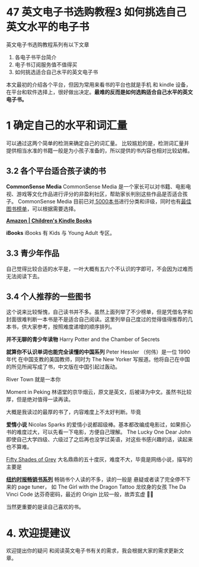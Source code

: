# 47 英文电子书选购教程3 如何挑选自己英文水平的电子书 

英文电子书选购教程系列有以下文章
1. 各电子书平台简介
2. 电子书订阅服务值不值得买
3. 如何挑选适合自己水平的英文电子书

<!-- more -->

本文最初的介绍各个平台，但因为常用来看书的平台也就是手机 和 kindle 设备，在平台和软件选择上，很好做出决定。**最难的反而是如何选购适合自己水平的英文电子书。**

# 1 确定自己的水平和词汇量

可以通过这两个简单的检测来确定自己的词汇量。
比较尴尬的是，检测词汇量并提供相当水准的书籍一般是为小孩子准备的，所以提供的书内容也相对比较幼稚。

## 3.2 各个平台适合孩子读的书
**CommonSense Media**
CommonSense Media 是一个家长可以对书籍、电影电视、游戏等文化作品进行评分的非盈利社区，帮助家长判别这些作品是否适合孩子。
CommonSense Media  目前已对[ 5000本书](https://www.commonsensemedia.org/book-reviews)进行分类和评级，同时也有[最佳图书榜单](https://www.commonsensemedia.org/book-lists)，可以根据需要选择。

**[Amazon | Children's Kindle Books](https://www.amazon.com/Childrens-Kindle-eBooks/b?ie=UTF8&node=155009011)**

**iBooks**
iBooks 有 Kids 与 Young Adult 专区。

## 3.3 青少年作品
自己觉得比较合适的水平是，一叶大概有五六个不认识的字即可，不会因为过难而无法阅读下去。

## 3.4 个人推荐的一些图书

这个说来比较惭愧，自己读书并不多。虽然上面列举了不少榜单，但是凭借名字和封面很难判断一本书是不是适合自己阅读。这里列举自己度过的觉得值得推荐的几本书，供大家参考，按照难度递增的顺序排列。

**并不无聊的青少年读物**
Harry Potter and the Chamber of Secrets





**就算你不认识单词也能完全读懂的中国系列**
Peter Hessler （何伟）是一位 1990年代 在中国支教的美国教师，同时为 The New Yorker 写报道。他将自己在中国的所见所闻写成了书，中文版在中国引起过轰动。

River Town 就是一本你

Moment in Peking 林语堂的京华烟云，原文是英文，后被译为中文。虽然书比较厚，但是绝对值得一读再读。


 大概是我读过的最厚的书了，内容难度上不太好判断。毕竟

**爱情小说**
Nicolas Sparks 的爱情小说都超级棒。基本都改编成电影过，如果担心书的难度过大，可以先看一下电影，方便自己理解。 The Lucky One  Dear John
即使自己大学四级、六级过了之后再也没学过英语，对这些书感兴趣的话，读起来也不算难。

[Fifty Shades of Grey](https://amzn.to/2CCKzb5)
大名鼎鼎的五十度灰，难度不大，毕竟是网络小说，描写的主要是

**[纽约时报畅销书系列](https://www.nytimes.com/books/best-sellers/)**
畅销书个人读的不多，读的一般是 悬疑或者读了完全停不下来的 page tuner， 如 
The Girl with the Dragon Tattoo 龙纹身的女孩
The Da Vinci Code 达芬奇密码，最近的 Origin 比较一般，故弄玄虚 🤦‍♂️ 




当然更重要的是读自己喜欢的书。

# 4. 欢迎提建议

欢迎提出你的疑问 和阅读英文电子书有关的需求，我会根据大家的需求更新文章。
